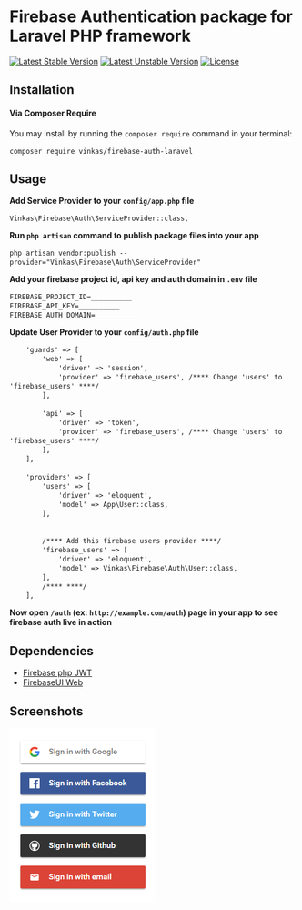 # Firebase Authentication package for Laravel PHP framework

[![Latest Stable Version](https://poser.pugx.org/vinkas/firebase-auth-laravel/v/stable.svg)](https://packagist.org/packages/vinkas/firebase-auth-laravel)
[![Latest Unstable Version](https://poser.pugx.org/vinkas/firebase-auth-laravel/v/unstable.svg)](https://packagist.org/packages/vinkas/firebase-auth-laravel)
[![License](https://poser.pugx.org/vinkas/firebase-auth-laravel/license.svg)](https://packagist.org/packages/vinkas/firebase-auth-laravel)

## Installation

#### Via Composer Require

You may install by running the `composer require` command in your terminal:
```
composer require vinkas/firebase-auth-laravel
```

## Usage

**Add Service Provider to your `config/app.php` file**

```
Vinkas\Firebase\Auth\ServiceProvider::class,
```

**Run `php artisan` command to publish package files into your app**

```
php artisan vendor:publish --provider="Vinkas\Firebase\Auth\ServiceProvider"
```

**Add your firebase project id, api key and auth domain in `.env` file**

```
FIREBASE_PROJECT_ID=__________
FIREBASE_API_KEY=__________
FIREBASE_AUTH_DOMAIN=__________
```

**Update User Provider to your `config/auth.php` file**

```
    'guards' => [
        'web' => [
            'driver' => 'session',
            'provider' => 'firebase_users', /**** Change 'users' to 'firebase_users' ****/
        ],

        'api' => [
            'driver' => 'token',
            'provider' => 'firebase_users', /**** Change 'users' to 'firebase_users' ****/
        ],
    ],
    
    'providers' => [
        'users' => [
            'driver' => 'eloquent',
            'model' => App\User::class,
        ],
        
        
        /**** Add this firebase users provider ****/
        'firebase_users' => [
            'driver' => 'eloquent',
            'model' => Vinkas\Firebase\Auth\User::class,
        ],
        /**** ****/
    ],
```

**Now open `/auth` (ex: `http://example.com/auth`) page in your app to see firebase auth live in action**

## Dependencies

* [Firebase php JWT](https://github.com/firebase/php-jwt)
* [FirebaseUI Web](https://github.com/firebase/firebaseui-web)

## Screenshots

![FirebaseUI Web](/screenshots/sign-in-providers.png)
